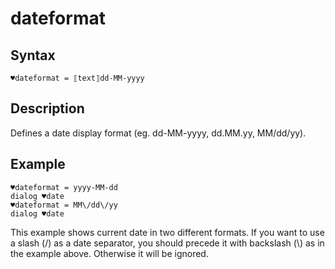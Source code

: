 # dateformat

## Syntax

```G1ANT
♥dateformat = ⟦text⟧dd-MM-yyyy
```

## Description

Defines a date display format (eg. dd-MM-yyyy, dd.MM.yy, MM/dd/yy).

## Example

```G1ANT
♥dateformat = yyyy-MM-dd
dialog ♥date
♥dateformat = MM\/dd\/yy
dialog ♥date
```

This example shows current date in two different formats. If you want to use a slash (/) as a date separator, you should precede it with backslash (\\) as in the example above. Otherwise it will be ignored.
